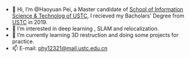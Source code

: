 - 👋 Hi, I’m @Haoyuan Pei, a Master candidate of [School of Information Science & Technolog of USTC](https://sist.ustc.edu.cn/),
I recieved my Bacholars' Degree from [USTC](https://www.ustc.edu.cn/) in 2019.
- 👀 I’m interested in deep learning , SLAM and relocalization. 
- 🌱 I’m currently learning 3D restruction and doing some projects for practice.
- 📫 E-mail: phy12321@mail.ustc.edu.cn

<!---
phy12321/phy12321 is a ✨ special ✨ repository because its `README.md` (this file) appears on your GitHub profile.
You can click the Preview link to take a look at your changes.
--->
